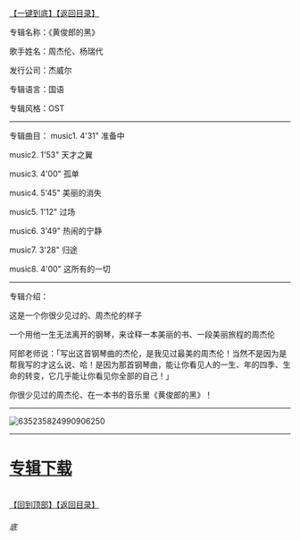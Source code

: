 [【一键到底】](#底)[【返回目录】](/README.md)

专辑名称：《黄俊郎的黑》

歌手姓名：周杰伦、杨瑞代

发行公司：杰威尔

专辑语言：国语

专辑风格：OST

------------
专辑曲目：
music1. 4'31" 准备中

music2. 1'53" 天才之翼

music3. 4'00" 孤单

music4. 5'45" 美丽的消失

music5. 1'12" 过场

music6. 3'49" 热闹的宁静

music7. 3'28" 归途

music8. 4'00" 这所有的一切

------------
专辑介绍：

这是一个你很少见过的、周杰伦的样子
 
一个用他一生无法离开的钢琴，来诠释一本美丽的书、一段美丽旅程的周杰伦
 
阿郎老师说：「写出这首钢琴曲的杰伦，是我见过最美的周杰伦！当然不是因为是帮我写的才这么说、哈！是因为那首钢琴曲，能让你看见人的一生、年的四季、生命的转变，它几乎能让你看见你全部的自己！」
 
你很少见过的周杰伦、在一本书的音乐里《黄俊郎的黑》！

------------
![635235824990906250](https://image.acg.lol/file/2025/10/04/635235824990906250.jpg)

------------

# [专辑下载](https://url53.ctfile.com/f/25713053-8445448758-b88525?p=1024)
<br>[【回到顶部】](#readme)[【返回目录】](/README.md)
###### 底

